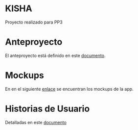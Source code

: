 # KISHA
Proyecto realizado para PP3 

# Anteproyecto
El anteproyecto está definido en este [documento](https://docs.google.com/document/d/1mzaEexJ_bAsVff5r-8QxqloNdULuuPbxBAwaZ9PDCl0/edit#heading=h.uiugfdjxhb7t).

# Mockups
  En en el siguiente [enlace](https://www.figma.com/file/wOqhqaEfFB0Qzaoxj9MTuP/Untitled?node-id=0%3A1) se encuentran los mockups de la app.

# Historias de Usuario
Detalladas en este [documento](https://docs.google.com/document/d/17CQhV_6IDOy_OjVp2dMCSl7NZMqjPco7FfHmA8UCP74/edit?usp=sharing)
